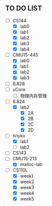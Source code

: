 ## TO DO LIST
- [ ] CS144
  - [x] lab0
  - [x] lab1
  - [x] lab2
  - [x] lab3
  - [x] lab4
- [ ] CMU15-445
  - [x] lab0
  - [x] lab1
  - [x] lab2
  - [x] lab3
- [ ] 6.828
- [ ] uCore
  - [ ] 物理内存管理
- [ ] 6.824
  - [x] lab2
    - [x] 2A
    - [x] 2B
    - [x] 2C
    - [x] 2D
- [ ] tinykv
  - [x] lab1
  - [ ] lab2
- [ ] CS143
- [ ] CMU15-213
  - [x] malloc-lab
- [ ] CS110L
  - [x] week1
  - [x] week2 
  - [x] week3
  - [x] week4
  - [x] week5

